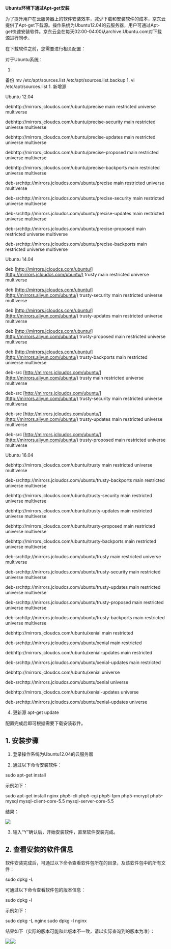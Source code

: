 **Ubuntu环境下通过Apt-get安装**

为了提升用户在云服务器上的软件安装效率，减少下载和安装软件的成本，京东云提供了Apt-get下载源。操作系统为Ubuntu12.04的云服务器，用户可通过Apt-get快速安装软件。京东云会在每天02:00-04:00从archive.Ubuntu.com对下载源进行同步。

在下载软件之前，您需要进行相关配置：

对于Ubuntu系统：

1. 
备份
mv /etc/apt/sources.list /etc/apt/sources.list.backup
1. 
vi /etc/apt/sources.list
1. 
新增源

Ubuntu 12.04

debhttp://mirrors.jcloudcs.com/ubuntu/precise main restricted universe multiverse

debhttp://mirrors.jcloudcs.com/ubuntu/precise-security main restricted universe multiverse

debhttp://mirrors.jcloudcs.com/ubuntu/precise-updates main restricted universe multiverse

debhttp://mirrors.jcloudcs.com/ubuntu/precise-proposed main restricted universe multiverse

debhttp://mirrors.jcloudcs.com/ubuntu/precise-backports main restricted universe multiverse

deb-srchttp://mirrors.jcloudcs.com/ubuntu/precise main restricted universe multiverse

deb-srchttp://mirrors.jcloudcs.com/ubuntu/precise-security main restricted universe multiverse

deb-srchttp://mirrors.jcloudcs.com/ubuntu/precise-updates main restricted universe multiverse

deb-srchttp://mirrors.jcloudcs.com/ubuntu/precise-proposed main restricted universe multiverse

deb-srchttp://mirrors.jcloudcs.com/ubuntu/precise-backports main restricted universe multiverse

Ubuntu 14.04

deb [http://mirrors.jcloudcs.com/ubuntu/](http://mirrors.jcloudcs.com/ubuntu/) trusty main restricted universe multiverse

deb [http://mirrors.jcloudcs.com/ubuntu/](http://mirrors.aliyun.com/ubuntu/) trusty-security main restricted universe multiverse

deb [http://mirrors.jcloudcs.com/ubuntu/](http://mirrors.aliyun.com/ubuntu/) trusty-updates main restricted universe multiverse

deb [http://mirrors.jcloudcs.com/ubuntu/](http://mirrors.aliyun.com/ubuntu/) trusty-proposed main restricted universe multiverse

deb [http://mirrors.jcloudcs.com/ubuntu/](http://mirrors.aliyun.com/ubuntu/) trusty-backports main restricted universe multiverse

deb-src [http://mirrors.jcloudcs.com/ubuntu/](http://mirrors.aliyun.com/ubuntu/) trusty main restricted universe multiverse

deb-src [http://mirrors.jcloudcs.com/ubuntu/](http://mirrors.aliyun.com/ubuntu/) trusty-security main restricted universe multiverse

deb-src [http://mirrors.jcloudcs.com/ubuntu/](http://mirrors.aliyun.com/ubuntu/) trusty-updates main restricted universe multiverse

deb-src [http://mirrors.jcloudcs.com/ubuntu/](http://mirrors.aliyun.com/ubuntu/) trusty-proposed main restricted universe multiverse

Ubuntu 16.04

debhttp://mirrors.jcloudcs.com/ubuntu/trusty main restricted universe multiverse

deb-srchttp://mirrors.jcloudcs.com/ubuntu/trusty-backports main restricted universe multiverse

debhttp://mirrors.jcloudcs.com/ubuntu/trusty-security main restricted universe multiverse

debhttp://mirrors.jcloudcs.com/ubuntu/trusty-updates main restricted universe multiverse

debhttp://mirrors.jcloudcs.com/ubuntu/trusty-proposed main restricted universe multiverse

debhttp://mirrors.jcloudcs.com/ubuntu/trusty-backports main restricted universe multiverse

deb-srchttp://mirrors.jcloudcs.com/ubuntu/trusty main restricted universe multiverse

deb-srchttp://mirrors.jcloudcs.com/ubuntu/trusty-security main restricted universe multiverse

deb-srchttp://mirrors.jcloudcs.com/ubuntu/trusty-updates main restricted universe multiverse

deb-srchttp://mirrors.jcloudcs.com/ubuntu/trusty-proposed main restricted universe multiverse

deb-srchttp://mirrors.jcloudcs.com/ubuntu/trusty-backports main restricted universe multiverse

debhttp://mirrors.jcloudcs.com/ubuntu/xenial main restricted

deb-srchttp://mirrors.jcloudcs.com/ubuntu/xenial main restricted

debhttp://mirrors.jcloudcs.com/ubuntu/xenial-updates main restricted

deb-srchttp://mirrors.jcloudcs.com/ubuntu/xenial-updates main restricted

debhttp://mirrors.jcloudcs.com/ubuntu/xenial universe

deb-srchttp://mirrors.jcloudcs.com/ubuntu/xenial universe

debhttp://mirrors.jcloudcs.com/ubuntu/xenial-updates universe

deb-srchttp://mirrors.jcloudcs.com/ubuntu/xenial-updates universe

4. 更新源 apt-get update

配置完成后即可根据需要下载安装软件。

## **1. 安装步骤**

1) 登录操作系统为Ubuntu12.04的云服务器

2) 通过以下命令安装软件：

sudo apt-get install

示例如下：

sudo apt-get install nginx php5-cli php5-cgi php5-fpm php5-mcrypt php5-mysql mysql-client-core-5.5 mysql-server-core-5.5

结果：

![](https://img1.jcloudcs.com/cms/04dcb4a1-4130-4e20-a8e2-5cfe1b1d685c20170330190732.png)

3) 输入“Y”确认后，开始安装软件，直至软件安装完成。

## **2. 查看安装的软件信息**

软件安装完成后，可通过以下命令查看软件包所在的目录，及该软件包中的所有文件：

sudo dpkg -L

可通过以下命令查看软件包的版本信息：

sudo dpkg -l

示例如下：

sudo dpkg -L nginx sudo dpkg -l nginx

结果如下（实际的版本可能和此版本不一致，请以实际查询到的版本为准）：

![](https://img1.jcloudcs.com/cms/73b4fa0c-812d-444a-b809-4fb036fa9e9b20170330190810.png)![](https://img1.jcloudcs.com/cms/4c58127c-2b26-44cf-9124-1a63d9f8e15820170330190813.png)